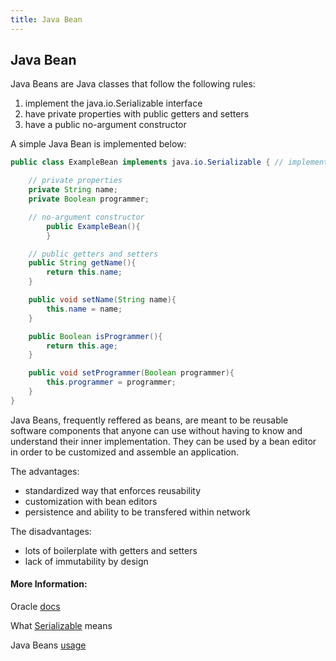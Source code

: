```yaml
---
title: Java Bean
---
```

## Java Bean
Java Beans are Java classes that follow the following rules:

1) implement the java.io.Serializable interface
2) have private properties with public getters and setters
3) have a public no-argument constructor

A simple Java Bean is implemented below:
``` java
public class ExampleBean implements java.io.Serializable { // implements Serializable

	// private properties
	private String name;
	private Boolean programmer;

	// no-argument constructor
        public ExampleBean(){
        }

 	// public getters and setters
	public String getName(){
	    return this.name;
	}

	public void setName(String name){
	    this.name = name;
	}

	public Boolean isProgrammer(){
	    return this.age;
	}

	public void setProgrammer(Boolean programmer){
	    this.programmer = programmer;
	}
}
```

Java Beans, frequently reffered as beans, are meant to be reusable software components that anyone can use without having to know and understand their inner implementation. They can be used by a bean editor in order to be customized and assemble an application.

The advantages:
 * standardized way that enforces reusability
 * customization with bean editors
 * persistence and ability to be transfered within network

The disadvantages:
 * lots of boilerplate with getters and setters
 * lack of immutability by design

#### More Information:
Oracle <a href='https://docs.oracle.com/javase/tutorial/javabeans/index.html' target='_blank' rel='nofollow'>docs</a>

What <a href='https://stackoverflow.com/questions/5520533/what-is-the-significance-of-java-io-serializable-class' target='_blank' rel='nofollow'>Serializable</a> means

Java Beans <a href='https://stackoverflow.com/questions/1727603/places-where-javabeans-are-used' target='_blank' rel='nofollow'>usage</a>
